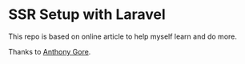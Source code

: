 # SSR Setup with Laravel

This repo is based on online article to help myself learn and do more. 

Thanks to [Anthony Gore](https://medium.com/js-dojo/advanced-server-side-rendering-with-laravel-vue-multi-page-app-486b706e654).
